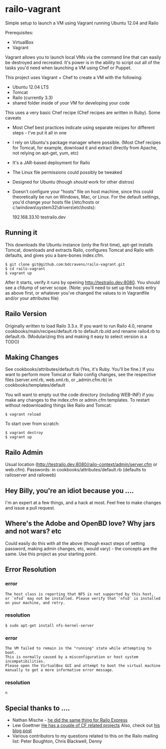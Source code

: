 railo-vagrant
=============

Simple setup to launch a VM using Vagrant running Ubuntu 12.04 and Railo


Prerequisites:
 
* VirtualBox
* Vagrant

Vagrant allows you to launch local VMs via the command line that can easily be destroyed and recreated. It's power is in the ability to script out all of the tasks you'd need when launching a VM using Chef or Puppet.

This project uses Vagrant + Chef to create a VM with the following:

* Ubuntu 12.04 LTS
* Tomcat
* Railo (currently 3.3)
* shared folder inside of your VM for developing your code

This uses a very basic Chef recipe (Chef recipes are written in Ruby). Some caveats

* Most Chef best practices indicate using separate recipes for different steps - I've put it all in one
* I rely on Ubuntu's package manager where possible. (Most Chef recipes for Tomcat, for example, download it and extract directly from Apache, not relying on apt-get, yum, etc)
* It's a JAR-based deployment for Railo
* The Linux file permissions could possibly be tweaked 
* Designed for Ubuntu (though _should_ work for other distros)
* Doesn't configure your "hosts" file on host machine, since this could theoretically be run on Windows, Mac, or Linux. For the default settings, you'd change your hosts file (/etc/hosts or c:\windows\system32\drivers\etc\hosts):

    192.168.33.10	testrailo.dev

Running it
----------
This downloads the Ubuntu instance (only the first time), apt-get installs Tomcat, downloads and extracts Railo, configures Tomcat and Railo with defaults, and gives you a bare-bones index.cfm.

    $ git clone git@github.com:bdcravens/railo-vagrant.git
    $ cd railo-vagrant
    $ vagrant up 

After it starts, verify it runs by opening http://testrailo.dev:8080. You should see a cfdump of server scope. (Note: you'll need to set up the hosts entry as above first, or whatever you've changed the values to in Vagrantfile and/or your attributes file)

Railo Version
-------------
Originally written to load Railo 3.3.x. If you want to run Railo 4.0, rename cookbooks/main/recipes/default.rb to default.rb.old and rename railo4.rb to default.rb. (Modularizing this and making it easy to select version is a TODO)

Making Changes
--------------
See cookbooks/attributes/default.rb (Yes, it's Ruby. You'll be fine.) If you want to perform more Tomcat or Railo config changes, see the respective files (server.xml.rb, web.xml.rb, or _admin.cfm.rb) in cookbooks/templates/default

You will want to empty out the code directory (including WEB-INF) if you make any changes to the index.cfm or admin.cfm templates. To restart without redownloading things like Railo and Tomcat:

    $ vagrant reload

To start over from scratch:

    $ vagrant destroy
    $ vagrant up

Railo Admin
-----------
Usual location (http://testrailo.dev:8080/railo-context/admin/server.cfm or web.cfm). Passwords: in cookbooks/attributes/default.rb (defaults to railoserver and railoweb)

Hey Billy, you're an idiot because you ….
-----------------------------------------
I'm an expert at a few things, and a hack at most. Feel free to make changes and issue a pull request.

Where's the Adobe and OpenBD love? Why jars and not wars? etc
-------------------------------------------------------------
Could easily do this with all the above (though exact steps of setting password, making admin changes, etc, would vary) - the concepts are the same. Use this project as your starting point.


Error Resolution
-------------------------------------------------------------
### error
    The host class is reporting that NFS is not supported by this host,
    or `nfsd` may not be installed. Please verify that `nfsd` is installed
    on your machine, and retry.
### resolution
    $ sudo apt-get install nfs-kernel-server

### error
    The VM failed to remain in the "running" state while attempting to boot.
    This is normally caused by a misconfiguration or host system incompatibilities.
    Please open the VirtualBox GUI and attempt to boot the virtual machine
    manually to get a more informative error message.
### resolution
    n

Special thanks to ….
--------------------
* Nathan Mische - [he did the same thing for Railo Express](https://github.com/nmische/cookbooks)
* Lew Goettner [He has a couple of CF related projects](https://github.com/lewg) Also, check out [his blog post](http://beacon.wharton.upenn.edu/404/2011/12/keeping-your-machine-clean-with-vagrant-chef)
* Various contributors to my questions related to this on the Railo mailing list: Peter Boughton, Chris Blackwell, Denny



